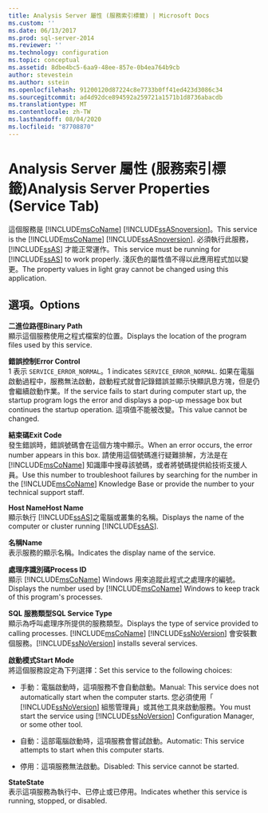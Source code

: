 ```yaml
---
title: Analysis Server 屬性 (服務索引標籤) | Microsoft Docs
ms.custom: ''
ms.date: 06/13/2017
ms.prod: sql-server-2014
ms.reviewer: ''
ms.technology: configuration
ms.topic: conceptual
ms.assetid: 8dbe4bc5-6aa9-48ee-857e-0b4ea764b9cb
author: stevestein
ms.author: sstein
ms.openlocfilehash: 91200120d87224c8e7733b0ff41ed423d3086c34
ms.sourcegitcommit: ad4d92dce894592a259721a1571b1d8736abacdb
ms.translationtype: MT
ms.contentlocale: zh-TW
ms.lasthandoff: 08/04/2020
ms.locfileid: "87708870"
---
```

# <a name="analysis-server-properties-service-tab"></a><span data-ttu-id="ead7d-102">Analysis Server 屬性 (服務索引標籤)</span><span class="sxs-lookup"><span data-stu-id="ead7d-102">Analysis Server Properties (Service Tab)</span></span>
  <span data-ttu-id="ead7d-103">這個服務是 [!INCLUDE[msCoName](../../includes/msconame-md.md)] [!INCLUDE[ssASnoversion](../../includes/ssasnoversion-md.md)]。</span><span class="sxs-lookup"><span data-stu-id="ead7d-103">This service is the [!INCLUDE[msCoName](../../includes/msconame-md.md)] [!INCLUDE[ssASnoversion](../../includes/ssasnoversion-md.md)].</span></span> <span data-ttu-id="ead7d-104">必須執行此服務， [!INCLUDE[ssAS](../../includes/ssas-md.md)] 才能正常運作。</span><span class="sxs-lookup"><span data-stu-id="ead7d-104">This service must be running for [!INCLUDE[ssAS](../../includes/ssas-md.md)] to work properly.</span></span> <span data-ttu-id="ead7d-105">淺灰色的屬性值不得以此應用程式加以變更。</span><span class="sxs-lookup"><span data-stu-id="ead7d-105">The property values in light gray cannot be changed using this application.</span></span>  
  
## <a name="options"></a><span data-ttu-id="ead7d-106">選項。</span><span class="sxs-lookup"><span data-stu-id="ead7d-106">Options</span></span>  
 <span data-ttu-id="ead7d-107">**二進位路徑**</span><span class="sxs-lookup"><span data-stu-id="ead7d-107">**Binary Path**</span></span>  
 <span data-ttu-id="ead7d-108">顯示這個服務使用之程式檔案的位置。</span><span class="sxs-lookup"><span data-stu-id="ead7d-108">Displays the location of the program files used by this service.</span></span>  
  
 <span data-ttu-id="ead7d-109">**錯誤控制**</span><span class="sxs-lookup"><span data-stu-id="ead7d-109">**Error Control**</span></span>  
 <span data-ttu-id="ead7d-110">1 表示 `SERVICE_ERROR_NORMAL`。</span><span class="sxs-lookup"><span data-stu-id="ead7d-110">1 indicates `SERVICE_ERROR_NORMAL`.</span></span> <span data-ttu-id="ead7d-111">如果在電腦啟動過程中，服務無法啟動，啟動程式就會記錄錯誤並顯示快顯訊息方塊，但是仍會繼續啟動作業。</span><span class="sxs-lookup"><span data-stu-id="ead7d-111">If the service fails to start during computer start up, the startup program logs the error and displays a pop-up message box but continues the startup operation.</span></span> <span data-ttu-id="ead7d-112">這項值不能被改變。</span><span class="sxs-lookup"><span data-stu-id="ead7d-112">This value cannot be changed.</span></span>  
  
 <span data-ttu-id="ead7d-113">**結束碼**</span><span class="sxs-lookup"><span data-stu-id="ead7d-113">**Exit Code**</span></span>  
 <span data-ttu-id="ead7d-114">發生錯誤時，錯誤號碼會在這個方塊中顯示。</span><span class="sxs-lookup"><span data-stu-id="ead7d-114">When an error occurs, the error number appears in this box.</span></span> <span data-ttu-id="ead7d-115">請使用這個號碼進行疑難排解，方法是在 [!INCLUDE[msCoName](../../includes/msconame-md.md)] 知識庫中搜尋該號碼，或者將號碼提供給技術支援人員。</span><span class="sxs-lookup"><span data-stu-id="ead7d-115">Use this number to troubleshoot failures by searching for the number in the [!INCLUDE[msCoName](../../includes/msconame-md.md)] Knowledge Base or provide the number to your technical support staff.</span></span>  
  
 <span data-ttu-id="ead7d-116">**Host Name**</span><span class="sxs-lookup"><span data-stu-id="ead7d-116">**Host Name**</span></span>  
 <span data-ttu-id="ead7d-117">顯示執行 [!INCLUDE[ssAS](../../includes/ssas-md.md)]之電腦或叢集的名稱。</span><span class="sxs-lookup"><span data-stu-id="ead7d-117">Displays the name of the computer or cluster running [!INCLUDE[ssAS](../../includes/ssas-md.md)].</span></span>  
  
 <span data-ttu-id="ead7d-118">**名稱**</span><span class="sxs-lookup"><span data-stu-id="ead7d-118">**Name**</span></span>  
 <span data-ttu-id="ead7d-119">表示服務的顯示名稱。</span><span class="sxs-lookup"><span data-stu-id="ead7d-119">Indicates the display name of the service.</span></span>  
  
 <span data-ttu-id="ead7d-120">**處理序識別碼**</span><span class="sxs-lookup"><span data-stu-id="ead7d-120">**Process ID**</span></span>  
 <span data-ttu-id="ead7d-121">顯示 [!INCLUDE[msCoName](../../includes/msconame-md.md)] Windows 用來追蹤此程式之處理序的編號。</span><span class="sxs-lookup"><span data-stu-id="ead7d-121">Displays the number used by [!INCLUDE[msCoName](../../includes/msconame-md.md)] Windows to keep track of this program's processes.</span></span>  
  
 <span data-ttu-id="ead7d-122">**SQL 服務類型**</span><span class="sxs-lookup"><span data-stu-id="ead7d-122">**SQL Service Type**</span></span>  
 <span data-ttu-id="ead7d-123">顯示為呼叫處理序所提供的服務類型。</span><span class="sxs-lookup"><span data-stu-id="ead7d-123">Displays the type of service provided to calling processes.</span></span> [!INCLUDE[msCoName](../../includes/msconame-md.md)] <span data-ttu-id="ead7d-124">[!INCLUDE[ssNoVersion](../../includes/ssnoversion-md.md)] 會安裝數個服務。</span><span class="sxs-lookup"><span data-stu-id="ead7d-124">[!INCLUDE[ssNoVersion](../../includes/ssnoversion-md.md)] installs several services.</span></span>  
  
 <span data-ttu-id="ead7d-125">**啟動模式**</span><span class="sxs-lookup"><span data-stu-id="ead7d-125">**Start Mode**</span></span>  
 <span data-ttu-id="ead7d-126">將這個服務設定為下列選擇：</span><span class="sxs-lookup"><span data-stu-id="ead7d-126">Set this service to the following choices:</span></span>  
  
-   <span data-ttu-id="ead7d-127">手動：電腦啟動時，這項服務不會自動啟動。</span><span class="sxs-lookup"><span data-stu-id="ead7d-127">Manual: This service does not automatically start when the computer starts.</span></span> <span data-ttu-id="ead7d-128">您必須使用「 [!INCLUDE[ssNoVersion](../../includes/ssnoversion-md.md)] 組態管理員」或其他工具來啟動服務。</span><span class="sxs-lookup"><span data-stu-id="ead7d-128">You must start the service using [!INCLUDE[ssNoVersion](../../includes/ssnoversion-md.md)] Configuration Manager, or some other tool.</span></span>  
  
-   <span data-ttu-id="ead7d-129">自動：這部電腦啟動時，這項服務會嘗試啟動。</span><span class="sxs-lookup"><span data-stu-id="ead7d-129">Automatic: This service attempts to start when this computer starts.</span></span>  
  
-   <span data-ttu-id="ead7d-130">停用：這項服務無法啟動。</span><span class="sxs-lookup"><span data-stu-id="ead7d-130">Disabled: This service cannot be started.</span></span>  
  
 <span data-ttu-id="ead7d-131">**State**</span><span class="sxs-lookup"><span data-stu-id="ead7d-131">**State**</span></span>  
 <span data-ttu-id="ead7d-132">表示這項服務為執行中、已停止或已停用。</span><span class="sxs-lookup"><span data-stu-id="ead7d-132">Indicates whether this service is running, stopped, or disabled.</span></span>  
  
  
